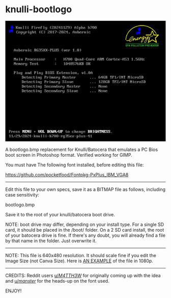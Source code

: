 # knulli-bootlogo

<img src="https://github.com/therealduckie/knulli-bootlogo/blob/main/bootlogo.bmp">

A bootlogo.bmp replacement for Knulli/Batocera that emulates a PC Bios boot screen in Photoshop format. Verified working for GIMP.

You must have The following font installed, before editing this file:

https://github.com/pocketfood/Fontpkg-PxPlus_IBM_VGA8

-----------

Edit this file to your own specs, save it as a BITMAP file as follows, including case sensitivity:

bootlogo.bmp

Save it to the root of your knulli/batocera boot drive.

NOTE: boot drive may differ, depending on your install type. For a single SD card, it should be placed in the /boot/ folder. On a 2 SD card install, the root of your batocera drive is fine. If there's any doubt, you will already find a file by that name in the folder. Just overwrite it.


-----------

NOTE: This file is 640x480 resolution. It should scale fine if you edit the Image Size (not Canva Size). Here is <a href="https://github.com/therealduckie/knulli-bootlogo/blob/main/bootlogo1080.png">AN EXAMPLE</a> of the file in 1080p.

-----------

CREDITS: Reddit users <a href="https://old.reddit.com/u/_M4TTH3W_">u/_M4TTH3W_</a> for originally coming up with the idea and <a href="https://old.reddit.com/u/_manster_">u/_manster_</a> for the heads-up on the font used.

ENJOY!
